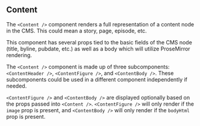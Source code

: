 ## Content

The `<Content />` component renders a full representation of a content node in the CMS. This could mean a story, page, episode, etc.

This component has several props tied to the basic fields of the CMS node (title, byline, pubdate, etc.) as well as a body which will utilize ProseMirror rendering.

The `<Content />` component is made up of three subcomponents: `<ContentHeader />`, `<ContentFigure />`, and `<ContentBody />`. These subcomponents could be used in a different component independently if needed.

`<ContentFigure />` and `<ContentBody />` are displayed optionally based on the props passed into `<Content />`. `<ContentFigure />` will only render if the `image` prop is present, and `<ContentBody />` will only render if the `bodyHtml` prop is present.
